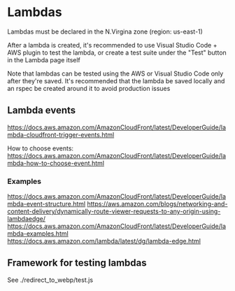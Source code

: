 # Lambdas
Lambdas must be declared in the N.Virgina zone (region: us-east-1)

After a lambda is created, it's recommended to use Visual Studio Code + AWS plugin to test the lambda, or create a test suite under the "Test" button in the Lambda page itself

Note that lambdas can be tested using the AWS or Visual Studio Code only after they're saved. It's recommended that the lambda be saved locally and an rspec be created
around it to avoid production issues

## Lambda events
https://docs.aws.amazon.com/AmazonCloudFront/latest/DeveloperGuide/lambda-cloudfront-trigger-events.html

How to choose events: https://docs.aws.amazon.com/AmazonCloudFront/latest/DeveloperGuide/lambda-how-to-choose-event.html

### Examples
https://docs.aws.amazon.com/AmazonCloudFront/latest/DeveloperGuide/lambda-event-structure.html
https://aws.amazon.com/blogs/networking-and-content-delivery/dynamically-route-viewer-requests-to-any-origin-using-lambdaedge/
https://docs.aws.amazon.com/AmazonCloudFront/latest/DeveloperGuide/lambda-examples.html
https://docs.aws.amazon.com/lambda/latest/dg/lambda-edge.html

## Framework for testing lambdas
See ./redirect_to_webp/test.js